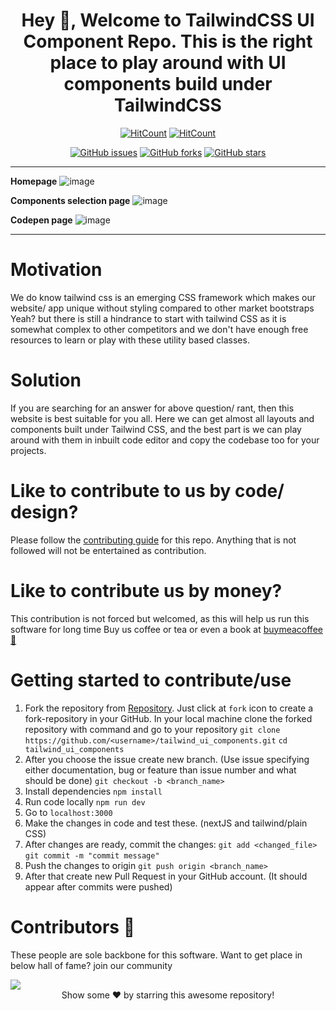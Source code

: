 <div align ="center">

# Hey 👋, Welcome to TailwindCSS UI Component Repo. This is the right place to play around with UI components build under TailwindCSS

 [![HitCount](https://hits.dwyl.com/jsvigneshkanna/tailwind_ui_components.svg?style=flat-square)](http://hits.dwyl.com/jsvigneshkanna/tailwind_ui_components)
   [![HitCount](https://hits.dwyl.com/jsvigneshkanna/tailwind_ui_components.svg?style=flat-square&show=unique)](http://hits.dwyl.com/jsvigneshkanna/tailwind_ui_components)

 
[![GitHub issues](https://img.shields.io/github/issues/jsvigneshkanna/tailwind_ui_components?style=for-the-badge)](https://github.com/jsvigneshkanna/tailwind_ui_components/issues) [![GitHub forks](https://img.shields.io/github/forks/jsvigneshkanna/tailwind_ui_components?style=for-the-badge)](https://github.com/jsvigneshkanna/tailwind_ui_components/network/members) [![GitHub stars](https://img.shields.io/github/stars/jsvigneshkanna/tailwind_ui_components?style=for-the-badge)](https://github.com/jsvigneshkanna/tailwind_ui_components/stargazers)

</div>

---

**Homepage**
![image](https://user-images.githubusercontent.com/42484705/197696692-560c05b1-5207-41c7-adc9-d10fe403ece2.png)

**Components selection page**
![image](https://user-images.githubusercontent.com/42484705/197696771-9aaf4f6d-1928-4d66-9d2b-01ad479d289a.png)

**Codepen page**
![image](https://user-images.githubusercontent.com/42484705/197697009-132c44c8-29b3-40f7-98d0-c54f0aa8a33b.png)

---

# Motivation

We do know tailwind css is an emerging CSS framework which makes our website/ app unique without styling compared to other market bootstraps
Yeah? but there is still a hindrance to start with tailwind CSS as it is somewhat complex to other competitors and we don't have enough
free resources to learn or play with these utility based classes.

# Solution

If you are searching for an answer for above question/ rant, then this website is best suitable for you all. Here we can get almost all layouts and components built under Tailwind CSS, and the best part is we can play around with them in inbuilt code editor and copy the codebase too for your projects.

# Like to contribute to us by code/ design?

Please follow the [contributing guide](./CONTRIBUTING.md) for this repo. Anything that is not followed will not be entertained as contribution.

# Like to contribute us by money?

This contribution is not forced but welcomed, as this will help us run this software for long time
Buy us coffee or tea or even a book at [buymeacoffee 🍵](https://www.buymeacoffee.com/jsvigneshkanna?new=1)

# Getting started to contribute/use

 1. Fork the repository from [Repository](https://github.com/jsvigneshkanna/tailwind_ui_components). Just click at `fork` icon to create a fork-repository in your GitHub. In your local machine clone the forked repository with command and go to your repository
 `git clone https://github.com/<username>/tailwind_ui_components.git`
 `cd tailwind_ui_components`
 2. After you choose the issue create new branch. (Use issue specifying either documentation, bug or feature than issue number and what should be done) 
 `git checkout -b <branch_name> `
 3. Install dependencies
 `npm install`
 4. Run code locally
 `npm run dev`
 5. Go to `localhost:3000`
 6. Make the changes in code and test these. (nextJS and tailwind/plain CSS)
 7. After changes are ready, commit the changes:
 `git add <changed_file> `
 `git commit -m "commit message"`
 8. Push the changes to origin
 `git push origin <branch_name>`
 9. After that create new Pull Request in your GitHub account. (It should appear after commits were pushed)

# Contributors 🎉

These people are sole backbone for this software. Want to get place in below hall of fame? join our community

<a href="https://github.com/jsvigneshkanna/tailwind_ui_components/graphs/contributors">
  <img src="https://contrib.rocks/image?repo=jsvigneshkanna/tailwind_ui_components" />
</a>

<br>
<div align="center">
Show some ❤️ by starring this awesome repository!
</div>
